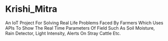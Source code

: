 # Krishi_Mitra
An IoT Project For Solving Real Life Problems Faced By Farmers Which Uses APIs To Show The Real Time Parameters Of Field Such As Soil Moisture, Rain Detector, Light Intensity, Alerts On Stray Cattle Etc.
